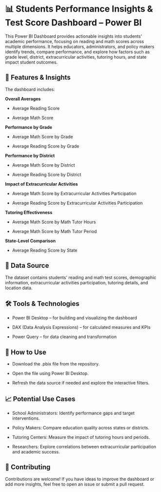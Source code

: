 # 📊 Students Performance Insights & Test Score Dashboard – Power BI

This Power BI Dashboard provides actionable insights into students' academic performance, focusing on reading and math scores across multiple dimensions.
It helps educators, administrators, and policy makers identify trends, compare performance, and explore how factors such as grade level, district, extracurricular activities, tutoring hours, and state impact student outcomes.

## 📌 Features & Insights
The dashboard includes:

**Overall Averages**

- Average Reading Score

- Average Math Score

**Performance by Grade**

- Average Math Score by Grade

- Average Reading Score by Grade

**Performance by District**

- Average Math Score by District

- Average Reading Score by District

**Impact of Extracurricular Activities**

- Average Math Score by Extracurricular Activities Participation

- Average Reading Score by Extracurricular Activities Participation

**Tutoring Effectiveness**

- Average Math Score by Math Tutor Hours

- Average Math Score by Math Tutor Period

**State-Level Comparison**

- Average Reading Score by State

## 📂 Data Source
The dataset contains students' reading and math test scores, demographic information, extracurricular activities participation, tutoring details, and location data.

## 🛠️ Tools & Technologies
- Power BI Desktop – for building and visualizing the dashboard

- DAX (Data Analysis Expressions) – for calculated measures and KPIs

- Power Query – for data cleaning and transformation

## 🚀 How to Use
- Download the .pbix file from the repository.

- Open the file using Power BI Desktop.

- Refresh the data source if needed and explore the interactive filters.

## 📈 Potential Use Cases
- School Administrators: Identify performance gaps and target interventions.

- Policy Makers: Compare education quality across states or districts.

- Tutoring Centers: Measure the impact of tutoring hours and periods.

- Researchers: Explore correlations between extracurricular participation and academic success.


## 🤝 Contributing
Contributions are welcome! If you have ideas to improve the dashboard or add more insights, feel free to open an issue or submit a pull request.

